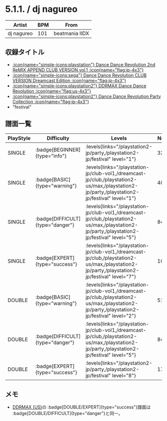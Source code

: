 # 5.1.1. / dj nagureo

|Artist|BPM|From|
|------|---|----|
|dj nagureo|101|beatmania IIDX|

## 収録タイトル

- [:icon{name="simple-icons:playstation"} Dance Dance Revolution 2nd ReMIX APPEND CLUB VERSION vol.1 :icon{name="flag:jp-4x3"}](/playstation-jp/club-vol1)
- [:icon{name="simple-icons:sega"} Dance Dance Revolution CLUB VERSION Dreamcast Edition :icon{name="flag:jp-4x3"}](/dreamcast-jp/club)
- [:icon{name="simple-icons:playstation2"} DDRMAX Dance Dance Revolution :icon{name="flag:us-4x3"}](/playstation2-us/max)
- [:icon{name="simple-icons:playstation2"} Dance Dance Revolution Party Collection :icon{name="flag:jp-4x3"}](/playstation2-jp/party)
- "festival"

## 譜面一覧

|PlayStyle|Difficulty|Levels|Notes|Movie|
|---------|----------|------|-----|-----|
|SINGLE| :badge[BEGINNER]{type="info"}| :levels{links="/playstation2-jp/party,/playstation2-jp/festival" level="1"}|32/0||
|SINGLE| :badge[BASIC]{type="warning"}| :levels{links="/playstation-jp/club-vol1,/dreamcast-jp/club,/playstation2-us/max,/playstation2-jp/party,/playstation2-jp/festival" level="1"}|48/0||
|SINGLE| :badge[DIFFICULT]{type="danger"}| :levels{links="/playstation-jp/club-vol1,/dreamcast-jp/club,/playstation2-us/max,/playstation2-jp/party,/playstation2-jp/festival" level="5"}|84/0||
|SINGLE| :badge[EXPERT]{type="success"}| :levels{links="/playstation-jp/club-vol1,/dreamcast-jp/club,/playstation2-us/max,/playstation2-jp/party,/playstation2-jp/festival" level="7"}|103/0||
|DOUBLE| :badge[BASIC]{type="warning"}| :levels{links="/playstation-jp/club-vol1,/dreamcast-jp/club,/playstation2-us/max,/playstation2-jp/party,/playstation2-jp/festival" level="2"}|51/0||
|DOUBLE| :badge[DIFFICULT]{type="danger"}| :levels{links="/playstation-jp/club-vol1,/dreamcast-jp/club,/playstation2-us/max,/playstation2-jp/party,/playstation2-jp/festival" level="5"}|84/0||
|DOUBLE| :badge[EXPERT]{type="success"}| :levels{links="/playstation2-jp/party,/playstation2-jp/festival" level="8"}|174/8||

## メモ

- [DDRMAX (US)](/playstation2-us/max)の :badge[DOUBLE/EXPERT]{type="success"}譜面は :badge[DOUBLE/DIFFICULT]{type="danger"}と同一。
